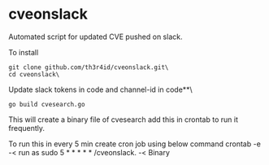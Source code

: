 # cveonslack
Automated script for updated CVE pushed on slack.

To install

```
git clone github.com/th3r4id/cveonslack.git\
cd cveonslack\
```
Update slack tokens in code and channel-id in code**\
```
go build cvesearch.go
```

This will create a binary file of cvesearch add this in crontab to run it frequently.

To run this in every 5 min create cron job using below command
crontab -e -< run as sudo
5 * * * * * /cveonslack.   -< Binary
